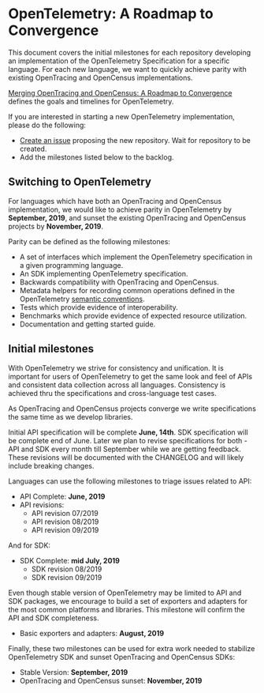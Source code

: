 # OpenTelemetry: A Roadmap to Convergence

This document covers the initial milestones for each repository developing an
implementation of the OpenTelemetry Specification for a specific language. For
each new language, we want to quickly achieve parity with existing OpenTracing
and OpenCensus implementations.

[Merging OpenTracing and OpenCensus: A Roadmap to
Convergence](https://medium.com/opentracing/a-roadmap-to-convergence-b074e5815289)
defines the goals and timelines for OpenTelemetry.

If you are interested in starting a new OpenTelemetry implementation, please do
the following:

- [Create an issue](github.com/open-telemetry/community/issues) proposing the
  new repository. Wait for repository to be created.
- Add the milestones listed below to the backlog.

## Switching to OpenTelemetry

For languages which have both an OpenTracing and OpenCensus implementation, we
would like to achieve parity in OpenTelemetry by **September, 2019**, and sunset
the existing OpenTracing and OpenCensus projects by **November, 2019**.

Parity can be defined as the following milestones:

- A set of interfaces which implement the OpenTelemetry specification in a given
  programming language.
- An SDK implementing OpenTelemetry specification.
- Backwards compatibility with OpenTracing and OpenCensus.
- Metadata helpers for recording common operations defined in the OpenTelemetry
  [semantic conventions](https://github.com/open-telemetry/opentelemetry-specification/blob/master/semantic-conventions.md).
- Tests which provide evidence of interoperability.
- Benchmarks which provide evidence of expected resource utilization.
- Documentation and getting started guide.

## Initial milestones

With OpenTelemetry we strive for consistency and unification. It is important
for users of OpenTelemetry to get the same look and feel of APIs and consistent
data collection across all languages. Consistency is achieved thru the
specifications and cross-language test cases.

As OpenTracing and OpenCensus projects converge we write specifications the same
time as we develop libraries.

Initial API specification will be complete **June, 14th**. SDK specification
will be complete end of June. Later we plan to revise specifications for both -
API and SDK every month till September while we are getting feedback. These
revisions will be documented with the CHANGELOG and will likely include breaking
changes.

Languages can use the following milestones to triage issues related to API:

- API Complete: **June, 2019**
- API revisions:
  - API revision 07/2019
  - API revision 08/2019
  - API revision 09/2019

And for SDK:

- SDK Complete: **mid July, 2019**
  - SDK revision 08/2019
  - SDK revision 09/2019

Even though stable version of OpenTelemetry may be limited to API and SDK
packages, we encourage to build a set of exporters and adapters for the most
common platforms and libraries. This milestone will confirm the API and SDK
completeness.

- Basic exporters and adapters: **August, 2019**

Finally, these two milestones can be used for extra work needed to stabilize
OpenTelemetry SDK and sunset OpenTracing and OpenCensus SDKs:

- Stable Version: **September, 2019**
- OpenTracing and OpenCensus sunset: **November, 2019**
